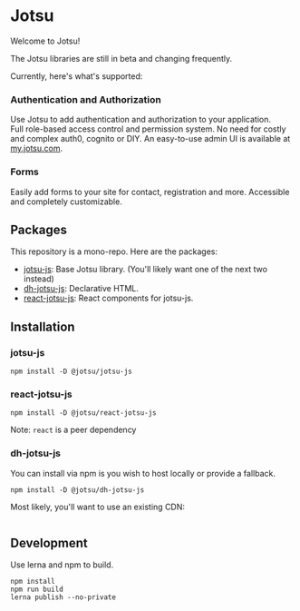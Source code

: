 # Jotsu

Welcome to Jotsu!

The Jotsu libraries are still in beta and changing frequently.

Currently, here's what's supported:

### Authentication and Authorization
Use Jotsu to add authentication and authorization to your application.   
Full role-based access control and permission system.  No need for costly and complex auth0, cognito or DIY. 
An easy-to-use admin UI is available at [my.jotsu.com](https://my.jotsu.com/login).

### Forms
Easily add forms to your site for contact, registration and more.   Accessible and completely customizable.

## Packages
This repository is a mono-repo.   Here are the packages:

* [jotsu-js](packages/jotsu-js): Base Jotsu library.   (You'll likely want one of the next two instead)
* [dh-jotsu-js](packages/dh-jotsu-js): Declarative HTML.
* [react-jotsu-js](packages/react-jotsu-js): React components for jotsu-js.

## Installation

### jotsu-js
```shell
npm install -D @jotsu/jotsu-js
```

### react-jotsu-js
```shell
npm install -D @jotsu/react-jotsu-js
```
Note: `react` is a peer dependency

### dh-jotsu-js
You can install via npm is you wish to host locally or provide a fallback.
```shell
npm install -D @jotsu/dh-jotsu-js
```

Most likely, you'll want to use an existing CDN:
```shell

```

## Development
Use lerna and npm to build.

```shell
npm install
npm run build
lerna publish --no-private
```
